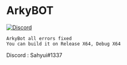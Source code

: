 # ArkyBOT

[![Discord](https://img.shields.io/discord/917888904751874078?color=%23000000&style=plastic?label=discord)](https://discord.gg/y9ypPXtPrz)


```
ArkyBot all errors fixed
You can build it on Release X64, Debug X64
```
Discord : Sahyui#1337

